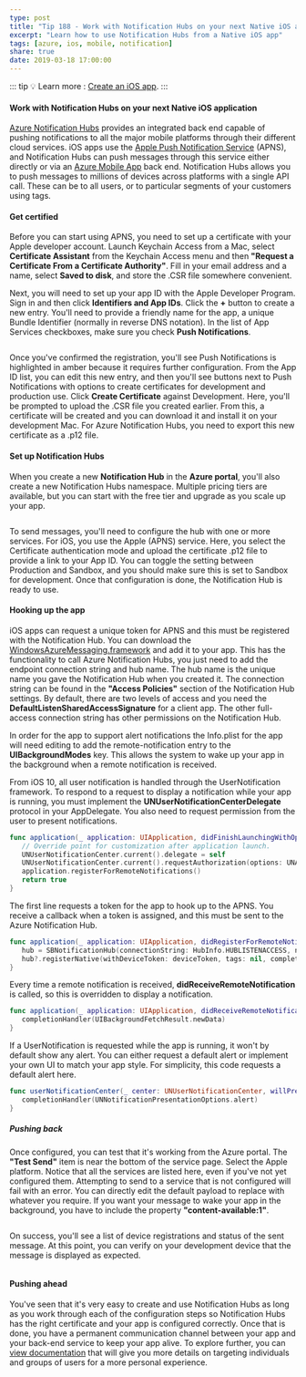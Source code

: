 ```yaml
---
type: post
title: "Tip 188 - Work with Notification Hubs on your next Native iOS application"
excerpt: "Learn how to use Notification Hubs from a Native iOS app"
tags: [azure, ios, mobile, notification]
share: true
date: 2019-03-18 17:00:00
---
```


::: tip
:bulb: Learn more : [Create an iOS app](https://docs.microsoft.com/azure/app-service-mobile/app-service-mobile-ios-get-started?WT.mc_id=docs-azuredevtips-micrum).
:::

#### Work with Notification Hubs on your next Native iOS application
 
[Azure Notification Hubs](https://docs.microsoft.com/azure/notification-hubs?WT.mc_id=docs-azuredevtips-micrum) provides an integrated back end capable of pushing notifications to all the major mobile platforms through their different cloud services. iOS apps use the [Apple Push Notification Service](https://developer.apple.com/documentation/usernotifications) (APNS), and Notification Hubs can push messages through this service either directly or via an [Azure Mobile App](https://azure.microsoft.com/services/app-service/mobile?WT.mc_id=azure-azuredevtips-micrum) back end. Notification Hubs allows you to push messages to millions of devices across platforms with a single API call. These can be to all users, or to particular segments of your customers using tags.

#### Get certified

Before you can start using APNS, you need to set up a certificate with your Apple developer account. Launch Keychain Access from a Mac, select **Certificate Assistant** from the Keychain Access menu and then **"Request a Certificate From a Certificate Authority"**. Fill in your email address and a name, select **Saved to disk**, and store the .CSR file somewhere convenient.

Next, you will need to set up your app ID with the Apple Developer Program. Sign in and then click **Identifiers and App IDs**. Click the **+** button to create a new entry. You'll need to provide a friendly name for the app, a unique Bundle Identifier (normally in reverse DNS notation). In the list of App Services checkboxes, make sure you check **Push Notifications**. 
 
<img :src="$withBase('/files/apple-dev-appids.png')">

Once you've confirmed the registration, you'll see Push Notifications is highlighted in amber because it requires further configuration. From the App ID list, you can edit this new entry, and then you'll see buttons next to Push Notifications with options to create certificates for development and production use. Click **Create Certificate** against Development. Here, you'll be prompted to upload the .CSR file you created earlier. From this, a certificate will be created and you can download it and install it on your development Mac. For Azure Notification Hubs, you need to export this new certificate as a .p12 file.

#### Set up Notification Hubs

When you create a new **Notification Hub** in the **Azure portal**, you'll also create a new Notification Hubs namespace. Multiple pricing tiers are available, but you can start with the free tier and upgrade as you scale up your app.
 
<img :src="$withBase('/files/azure-notifications-apns.png')">

To send messages, you'll need to configure the hub with one or more services. For iOS, you use the Apple (APNS) service. Here, you select the Certificate authentication mode and upload the certificate .p12 file to provide a link to your App ID. You can toggle the setting between Production and Sandbox, and you should make sure this is set to Sandbox for development. Once that configuration is done, the Notification Hub is ready to use.

#### Hooking up the app

iOS apps can request a unique token for APNS and this must be registered with the Notification Hub. You can download the [WindowsAzureMessaging.framework](http://go.microsoft.com/fwlink/?LinkID=799698?WT.mc_id=go-azuredevtips-micrum) and add it to your app. This has the functionality to call Azure Notification Hubs, you just need to add the endpoint connection string and hub name. The hub name is the unique name you gave the Notification Hub when you created it. The connection string can be found in the **"Access Policies"** section of the Notification Hub settings. By default, there are two levels of access and you need the **DefaultListenSharedAccessSignature** for a client app. The other full-access connection string has other permissions on the Notification Hub.

In order for the app to support alert notifications the Info.plist for the app will need editing to add the remote-notification entry to the **UIBackgroundModes** key. This allows the system to wake up your app in the background when a remote notification is received.

From iOS 10, all user notification is handled through the UserNotification framework. To respond to a request to display a notification while your app is running, you must implement the **UNUserNotificationCenterDelegate** protocol in your AppDelegate. You also need to request permission from the user to present notifications.

```swift
func application(_ application: UIApplication, didFinishLaunchingWithOptions launchOptions: [UIApplication.LaunchOptionsKey: Any]?) -> Bool {
   // Override point for customization after application launch.
   UNUserNotificationCenter.current().delegate = self
   UNUserNotificationCenter.current().requestAuthorization(options: UNAuthorizationOptions.alert, completionHandler: { _,_ in })
   application.registerForRemoteNotifications()
   return true
}
```

The first line requests a token for the app to hook up to the APNS. You receive a callback when a token is assigned, and this must be sent to the Azure Notification Hub.

```swift
func application(_ application: UIApplication, didRegisterForRemoteNotificationsWithDeviceToken deviceToken: Data) {
   hub = SBNotificationHub(connectionString: HubInfo.HUBLISTENACCESS, notificationHubPath: HubInfo.HUBNAME)
   hub?.registerNative(withDeviceToken: deviceToken, tags: nil, completion: { _ in })
}
```

Every time a remote notification is received, **didReceiveRemoteNotification** is called, so this is overridden to display a notification.

```swift
func application(_ application: UIApplication, didReceiveRemoteNotification userInfo: [AnyHashable : Any], fetchCompletionHandler completionHandler: @escaping (UIBackgroundFetchResult) -> Void) {
   completionHandler(UIBackgroundFetchResult.newData)
}
```

If a UserNotification is requested while the app is running, it won't by default show any alert. You can either request a default alert or implement your own UI to match your app style. For simplicity, this code requests a default alert here.

```swift
func userNotificationCenter(_ center: UNUserNotificationCenter, willPresent notification: UNNotification, withCompletionHandler completionHandler: @escaping (UNNotificationPresentationOptions) -> Void) {
   completionHandler(UNNotificationPresentationOptions.alert)
}
```

##### Pushing back

Once configured, you can test that it's working from the Azure portal. The **"Test Send"** item is near the bottom of the service page. Select the Apple platform. Notice that all the services are listed here, even if you've not yet configured them. Attempting to send to a service that is not configured will fail with an error. You can directly edit the default payload to replace with whatever you require. If you want your message to wake your app in the background, you have to include the property **"content-available:1"**.
 
<img :src="$withBase('/files/azure-notifications-testsend.png')">

On success, you'll see a list of device registrations and status of the sent message. At this point, you can verify on your development device that the message is displayed as expected.
 
<img :src="$withBase('/files/azure-notifications-device-toast.png')">

#### Pushing ahead

You've seen that it's very easy to create and use Notification Hubs as long as you work through each of the configuration steps so Notification Hubs has the right certificate and your app is configured correctly. Once that is done, you have a permanent communication channel between your app and your back-end service to keep your app alive. To explore further, you can [view documentation](https://docs.microsoft.com/azure/notification-hubs/notification-hubs-ios-apple-push-notification-apns-get-started?WT.mc_id=docs-azuredevtips-micrum) that will give you more details on targeting individuals and groups of users for a more personal experience.


